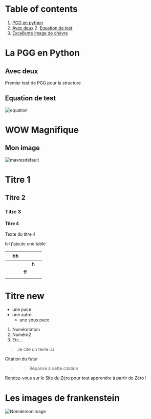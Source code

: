 # Table of contents
1. [PGG en python](#Intro)
2. [Avec deux](#Deux)
    2. [Equation de test](#subparagraph1)
3. [Excellente image de chèvre](#chevre)






# La PGG en Python <a name="Intro"></a>
## Avec deux <a name="Deux"></a>
Premier test de PGG pour la structure

## Equation de test <a name="subparagraph1"></a>

![equation](https://latex.codecogs.com/gif.latex?\sum&space;{x_{i}}^{})

# WOW Magnifique

## Mon image <a name="chevre"></a>

![maxresdefault](https://user-images.githubusercontent.com/52786448/64136301-f521f800-cdf0-11e9-83ab-a1714ed7487b.jpg)


# Titre 1

## Titre 2

### Titre 3

#### Titre 4
Texte du titre 4

Ici j'ajoute une table

|   | hh |    |   |   |
|---|----|---:|---|---|
|   |    |    | h |   |
|   |    | ff |   |   |
|   |    |    |   |   |






# Titre new
* une puce
* une autre
    * une sous puce
    
1. Numérotation
2. Numéro2
3. Etc...

> Je cite un texte ici
>
Citation du futur

>> Réponse à cette citation

Rendez-vous sur le [Site du Zéro](http://www.siteduzero.com) pour tout apprendre à partir de Zéro !

# Les images de frankenstein
 ![Nomdemonimage](https://i2.wp.com/l-express.ca/wp-content/uploads/2018/01/Frankenstein-9-janvier.jpg?w=300&ssl=1)